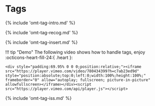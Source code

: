 # Tags
<!-- todo: use autocompleter -->

{% include 'omt-tag-intro.md' %}

<!-- section: recognzing tags -->
{% include 'omt-tag-recog.md' %}

<!-- section: tag insertion -->
{% include 'omt-tag-insert.md' %}

!!! tip "Demo"
    The following video shows how to handle tags, enjoy :octicons-heart-fill-24:{ .heart }:

    <div style="padding:69.95% 0 0 0;position:relative;"><iframe src="https://player.vimeo.com/video/780434399?h=c7ab23ed9d" style="position:absolute;top:0;left:0;width:100%;height:100%;" frameborder="0" allow="autoplay; fullscreen; picture-in-picture" allowfullscreen></iframe></div><script src="https://player.vimeo.com/api/player.js"></script>


<!-- section: tag fixing -->
{% include 'omt-tag-iss.md' %}



   